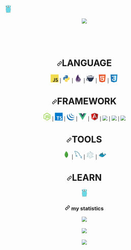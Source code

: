 <p align="left">
<code><a target="_blank" rel="noopener noreferrer" href="https://raw.githubusercontent.com/devicons/devicon/master/icons/go/go-original.svg"><img height="25" src="https://raw.githubusercontent.com/devicons/devicon/master/icons/go/go-original.svg" style="max-width:100%;"></a></code> 
</p>
<p align="center">
  <a target="_blank" rel="noopener noreferrer" href="https://camo.githubusercontent.com/c1d3a758ec41b3eed6fa19b75347f5eb7ae9bce44a523a9a9e36dd5c9cce67ba/68747470733a2f2f646973636f72642e6339392e6e6c2f7769646765742f7468656d652d342f3739363838393032333838303439353130352e706e67"><img src="https://camo.githubusercontent.com/c1d3a758ec41b3eed6fa19b75347f5eb7ae9bce44a523a9a9e36dd5c9cce67ba/68747470733a2f2f646973636f72642e6339392e6e6c2f7769646765742f7468656d652d342f3739363838393032333838303439353130352e706e67" data-canonical-src="https://discord.c99.nl/widget/theme-4/796889023880495105.png" style="max-width:100%;"></a>
</p><br><br><br>
<h1 align="center"><a id="user-content-language" class="anchor" aria-hidden="true" href="#language"><svg class="octicon octicon-link" viewBox="0 0 16 16" version="1.1" width="16" height="16" aria-hidden="true"><path fill-rule="evenodd" d="M7.775 3.275a.75.75 0 001.06 1.06l1.25-1.25a2 2 0 112.83 2.83l-2.5 2.5a2 2 0 01-2.83 0 .75.75 0 00-1.06 1.06 3.5 3.5 0 004.95 0l2.5-2.5a3.5 3.5 0 00-4.95-4.95l-1.25 1.25zm-4.69 9.64a2 2 0 010-2.83l2.5-2.5a2 2 0 012.83 0 .75.75 0 001.06-1.06 3.5 3.5 0 00-4.95 0l-2.5 2.5a3.5 3.5 0 004.95 4.95l1.25-1.25a.75.75 0 00-1.06-1.06l-1.25 1.25a2 2 0 01-2.83 0z"></path></svg></a>LANGUAGE</h1>
<p align="center"> 
  <code><a target="_blank" rel="noopener noreferrer" href="https://raw.githubusercontent.com/github/explore/80688e429a7d4ef2fca1e82350fe8e3517d3494d/topics/javascript/javascript.png"><img height="25" src="https://raw.githubusercontent.com/github/explore/80688e429a7d4ef2fca1e82350fe8e3517d3494d/topics/javascript/javascript.png" style="max-width:100%;"></a></code>  |
  <code><a target="_blank" rel="noopener noreferrer" href="https://raw.githubusercontent.com/devicons/devicon/master/icons/python/python-original.svg"><img height="25" src="https://raw.githubusercontent.com/devicons/devicon/master/icons/python/python-original.svg" style="max-width:100%;"></a></code>  |
  <code><a target="_blank" rel="noopener noreferrer" href="https://raw.githubusercontent.com/devicons/devicon/master/icons/elixir/elixir-original.svg"><img height="25" src="https://raw.githubusercontent.com/devicons/devicon/master/icons/elixir/elixir-original.svg" style="max-width:100%;"></a></code>  |
  <code><a target="_blank" rel="noopener noreferrer" href="https://raw.githubusercontent.com/devicons/devicon/master/icons/coffeescript/coffeescript-original.svg"><img height="25" src="https://raw.githubusercontent.com/devicons/devicon/master/icons/coffeescript/coffeescript-original.svg" style="max-width:100%;"></a></code>  |
  <code><a target="_blank" rel="noopener noreferrer" href="https://raw.githubusercontent.com/devicons/devicon/master/icons/html5/html5-original.svg"><img height="25" src="https://raw.githubusercontent.com/devicons/devicon/master/icons/html5/html5-original.svg" style="max-width:100%;"></a></code>  |
  <code><a target="_blank" rel="noopener noreferrer" href="https://raw.githubusercontent.com/devicons/devicon/master/icons/css3/css3-original.svg"><img height="25" src="https://raw.githubusercontent.com/devicons/devicon/master/icons/css3/css3-original.svg" style="max-width:100%;"></a></code> 
</p>
<h1 align="center"><a id="user-content-framework" class="anchor" aria-hidden="true" href="#framework"><svg class="octicon octicon-link" viewBox="0 0 16 16" version="1.1" width="16" height="16" aria-hidden="true"><path fill-rule="evenodd" d="M7.775 3.275a.75.75 0 001.06 1.06l1.25-1.25a2 2 0 112.83 2.83l-2.5 2.5a2 2 0 01-2.83 0 .75.75 0 00-1.06 1.06 3.5 3.5 0 004.95 0l2.5-2.5a3.5 3.5 0 00-4.95-4.95l-1.25 1.25zm-4.69 9.64a2 2 0 010-2.83l2.5-2.5a2 2 0 012.83 0 .75.75 0 001.06-1.06 3.5 3.5 0 00-4.95 0l-2.5 2.5a3.5 3.5 0 004.95 4.95l1.25-1.25a.75.75 0 00-1.06-1.06l-1.25 1.25a2 2 0 01-2.83 0z"></path></svg></a>FRAMEWORK</h1>
<p align="center">
  <code><a target="_blank" rel="noopener noreferrer" href="https://raw.githubusercontent.com/devicons/devicon/master/icons/nodejs/nodejs-original.svg"><img height="25" src="https://raw.githubusercontent.com/devicons/devicon/master/icons/nodejs/nodejs-original.svg" style="max-width:100%;"></a></code>  |
  <code><a target="_blank" rel="noopener noreferrer" href="https://raw.githubusercontent.com/devicons/devicon/master/icons/typescript/typescript-plain.svg"><img height="25" src="https://raw.githubusercontent.com/devicons/devicon/master/icons/typescript/typescript-plain.svg" style="max-width:100%;"></a></code>  |
  <code><a target="_blank" rel="noopener noreferrer" href="https://raw.githubusercontent.com/devicons/devicon/master/icons/jquery/jquery-original.svg"><img height="25" src="https://raw.githubusercontent.com/devicons/devicon/master/icons/jquery/jquery-original.svg" style="max-width:100%;"></a></code>  |
  <code><a target="_blank" rel="noopener noreferrer" href="https://raw.githubusercontent.com/devicons/devicon/master/icons/vuejs/vuejs-original.svg"><img height="25" src="https://raw.githubusercontent.com/devicons/devicon/master/icons/vuejs/vuejs-original.svg" style="max-width:100%;"></a></code>  |
  <code><a target="_blank" rel="noopener noreferrer" href="https://github.com/devicons/devicon/blob/master/icons/angularjs/angularjs-original.svg"><img height="25" src="https://github.com/devicons/devicon/raw/master/icons/angularjs/angularjs-original.svg" style="max-width:100%;"></a></code>  |
  <code><a target="_blank" rel="noopener noreferrer" href="https://camo.githubusercontent.com/41b0098362c14f8bd67d408cce47efdb263bf7716b82ce2a1742ee08d3c1fe49/68747470733a2f2f63646e2e69636f6e2d69636f6e732e636f6d2f69636f6e73322f323130372f504e472f3531322f66696c655f747970655f656a735f69636f6e5f3133303632362e706e67"><img height="25" src="https://camo.githubusercontent.com/41b0098362c14f8bd67d408cce47efdb263bf7716b82ce2a1742ee08d3c1fe49/68747470733a2f2f63646e2e69636f6e2d69636f6e732e636f6d2f69636f6e73322f323130372f504e472f3531322f66696c655f747970655f656a735f69636f6e5f3133303632362e706e67" data-canonical-src="https://cdn.icon-icons.com/icons2/2107/PNG/512/file_type_ejs_icon_130626.png" style="max-width:100%;"></a></code>  |
  <code><a target="_blank" rel="noopener noreferrer" href="https://camo.githubusercontent.com/d7cfc7fbf988d00378e566e9cfeb625132f4124074fbf71a70657b0333c16c4e/68747470733a2f2f73332e616d617a6f6e6177732e636f6d2f6f6f646c65732d746563686e6f6c6f67696573312f626c6f672d696d616765732f64373330383563372d666632632d346564622d396137322d3865313333336461633134652e706e67"><img height="25" src="https://camo.githubusercontent.com/d7cfc7fbf988d00378e566e9cfeb625132f4124074fbf71a70657b0333c16c4e/68747470733a2f2f73332e616d617a6f6e6177732e636f6d2f6f6f646c65732d746563686e6f6c6f67696573312f626c6f672d696d616765732f64373330383563372d666632632d346564622d396137322d3865313333336461633134652e706e67" data-canonical-src="https://s3.amazonaws.com/oodles-technologies1/blog-images/d73085c7-ff2c-4edb-9a72-8e1333dac14e.png" style="max-width:100%;"></a></code>  |
  <code><a target="_blank" rel="noopener noreferrer" href="https://camo.githubusercontent.com/2bb22fd7b6d1a733960c01800a4a760697b3aa2e270cc44372e1b5af0c194b57/68747470733a2f2f6765656465772e636f6d2f6173736574732f75706c6f6164732f323031322f31302f6d75737461636865696d6167652e706e67"><img height="25" src="https://camo.githubusercontent.com/2bb22fd7b6d1a733960c01800a4a760697b3aa2e270cc44372e1b5af0c194b57/68747470733a2f2f6765656465772e636f6d2f6173736574732f75706c6f6164732f323031322f31302f6d75737461636865696d6167652e706e67" data-canonical-src="https://geedew.com/assets/uploads/2012/10/mustacheimage.png" style="max-width:100%;"></a></code> 
</p>
<h1 align="center"><a id="user-content-tools" class="anchor" aria-hidden="true" href="#tools"><svg class="octicon octicon-link" viewBox="0 0 16 16" version="1.1" width="16" height="16" aria-hidden="true"><path fill-rule="evenodd" d="M7.775 3.275a.75.75 0 001.06 1.06l1.25-1.25a2 2 0 112.83 2.83l-2.5 2.5a2 2 0 01-2.83 0 .75.75 0 00-1.06 1.06 3.5 3.5 0 004.95 0l2.5-2.5a3.5 3.5 0 00-4.95-4.95l-1.25 1.25zm-4.69 9.64a2 2 0 010-2.83l2.5-2.5a2 2 0 012.83 0 .75.75 0 001.06-1.06 3.5 3.5 0 00-4.95 0l-2.5 2.5a3.5 3.5 0 004.95 4.95l1.25-1.25a.75.75 0 00-1.06-1.06l-1.25 1.25a2 2 0 01-2.83 0z"></path></svg></a>TOOLS</h1>
<p align="center">
    <code><a target="_blank" rel="noopener noreferrer" href="https://raw.githubusercontent.com/devicons/devicon/master/icons/mongodb/mongodb-original.svg"><img height="25" src="https://raw.githubusercontent.com/devicons/devicon/master/icons/mongodb/mongodb-original.svg" style="max-width:100%;"></a></code>  |
    <code><a target="_blank" rel="noopener noreferrer" href="https://raw.githubusercontent.com/devicons/devicon/master/icons/mysql/mysql-original.svg"><img height="25" src="https://raw.githubusercontent.com/devicons/devicon/master/icons/mysql/mysql-original.svg" style="max-width:100%;"></a></code>  |
    <code><a target="_blank" rel="noopener noreferrer" href="https://raw.githubusercontent.com/devicons/devicon/master/icons/electron/electron-original.svg"><img height="25" src="https://raw.githubusercontent.com/devicons/devicon/master/icons/electron/electron-original.svg" style="max-width:100%;"></a></code>  |
    <code><a target="_blank" rel="noopener noreferrer" href="https://github.com/devicons/devicon/blob/master/icons/docker/docker-original.svg"><img height="25" src="https://github.com/devicons/devicon/raw/master/icons/docker/docker-original.svg" style="max-width:100%;"></a></code> 
</p>
<h1 align="center"><a id="user-content-learn" class="anchor" aria-hidden="true" href="#learn"><svg class="octicon octicon-link" viewBox="0 0 16 16" version="1.1" width="16" height="16" aria-hidden="true"><path fill-rule="evenodd" d="M7.775 3.275a.75.75 0 001.06 1.06l1.25-1.25a2 2 0 112.83 2.83l-2.5 2.5a2 2 0 01-2.83 0 .75.75 0 00-1.06 1.06 3.5 3.5 0 004.95 0l2.5-2.5a3.5 3.5 0 00-4.95-4.95l-1.25 1.25zm-4.69 9.64a2 2 0 010-2.83l2.5-2.5a2 2 0 012.83 0 .75.75 0 001.06-1.06 3.5 3.5 0 00-4.95 0l-2.5 2.5a3.5 3.5 0 004.95 4.95l1.25-1.25a.75.75 0 00-1.06-1.06l-1.25 1.25a2 2 0 01-2.83 0z"></path></svg></a>LEARN</h1>
<p align="center">
    <code><a target="_blank" rel="noopener noreferrer" href="https://raw.githubusercontent.com/devicons/devicon/master/icons/go/go-original.svg"><img height="25" src="https://raw.githubusercontent.com/devicons/devicon/master/icons/go/go-original.svg" style="max-width:100%;"></a></code> 
</p>
<div align="center">
    <h3><a id="user-content--my-statistics" class="anchor" aria-hidden="true" href="#-my-statistics"><svg class="octicon octicon-link" viewBox="0 0 16 16" version="1.1" width="16" height="16" aria-hidden="true"><path fill-rule="evenodd" d="M7.775 3.275a.75.75 0 001.06 1.06l1.25-1.25a2 2 0 112.83 2.83l-2.5 2.5a2 2 0 01-2.83 0 .75.75 0 00-1.06 1.06 3.5 3.5 0 004.95 0l2.5-2.5a3.5 3.5 0 00-4.95-4.95l-1.25 1.25zm-4.69 9.64a2 2 0 010-2.83l2.5-2.5a2 2 0 012.83 0 .75.75 0 001.06-1.06 3.5 3.5 0 00-4.95 0l-2.5 2.5a3.5 3.5 0 004.95 4.95l1.25-1.25a.75.75 0 00-1.06-1.06l-1.25 1.25a2 2 0 01-2.83 0z"></path></svg></a> my statistics</h3>
    <a target="_blank" rel="noopener noreferrer" href="https://camo.githubusercontent.com/0803b1aa83cf4fcaa335a41c9fe8271a9500d8b151dc4d37f68129ba09896424/68747470733a2f2f61637469766974792d67726170682e6865726f6b756170702e636f6d2f67726170683f757365726e616d653d6e6f7470756e63686e6f78"><img src="https://camo.githubusercontent.com/0803b1aa83cf4fcaa335a41c9fe8271a9500d8b151dc4d37f68129ba09896424/68747470733a2f2f61637469766974792d67726170682e6865726f6b756170702e636f6d2f67726170683f757365726e616d653d6e6f7470756e63686e6f78" data-canonical-src="https://activity-graph.herokuapp.com/graph?username=notpunchnox" style="max-width:100%;"></a><br><br>
    <a target="_blank" rel="noopener noreferrer" href="https://camo.githubusercontent.com/ab3a423126b24160a8ea82ff3be8121d5a7b9db05732705c1a451c9dd4996745/68747470733a2f2f6769746875622d726561646d652d73746174732e76657263656c2e6170702f6170693f757365726e616d653d4e6f7450756e63686e6f782673686f775f69636f6e733d74727565267468656d653d6a6f6c6c7926636f756e745f707269766174653d74727565"><img src="https://camo.githubusercontent.com/ab3a423126b24160a8ea82ff3be8121d5a7b9db05732705c1a451c9dd4996745/68747470733a2f2f6769746875622d726561646d652d73746174732e76657263656c2e6170702f6170693f757365726e616d653d4e6f7450756e63686e6f782673686f775f69636f6e733d74727565267468656d653d6a6f6c6c7926636f756e745f707269766174653d74727565" data-canonical-src="https://github-readme-stats.vercel.app/api?username=NotPunchnox&amp;show_icons=true&amp;theme=jolly&amp;count_private=true" style="max-width:100%;"></a><br><br>
    <a target="_blank" rel="noopener noreferrer" href="https://camo.githubusercontent.com/7b497ad1d930fb0e2eb5f313ee60215677609e5d42f481ef008a3c99a40dce6a/68747470733a2f2f6769746875622d726561646d652d73746174732e76657263656c2e6170702f6170692f77616b6174696d653f757365726e616d653d4e6f7450756e63686e6f78267468656d653d6a6f6c6c7926636f756e745f707269766174653d74727565"><img src="https://camo.githubusercontent.com/7b497ad1d930fb0e2eb5f313ee60215677609e5d42f481ef008a3c99a40dce6a/68747470733a2f2f6769746875622d726561646d652d73746174732e76657263656c2e6170702f6170692f77616b6174696d653f757365726e616d653d4e6f7450756e63686e6f78267468656d653d6a6f6c6c7926636f756e745f707269766174653d74727565" data-canonical-src="https://github-readme-stats.vercel.app/api/wakatime?username=NotPunchnox&amp;theme=jolly&amp;count_private=true" style="max-width:100%;"></a><br><br>

</div>
